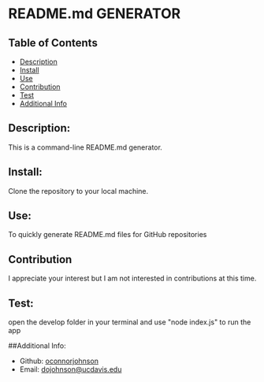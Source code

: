# README.md GENERATOR
  
  ## Table of Contents 
  - [Description](#description)
  - [Install](#install)
  - [Use](#use)
  - [Contribution](#contirbution)
  - [Test](#test)
  - [Additional Info](#additional-info)

  ## Description:
 This is a command-line README.md generator. 

  ## Install:
  Clone the repository to your local machine. 

  ## Use:
  To quickly generate README.md files for GitHub repositories

  ## Contribution
  I appreciate your interest but I am not interested in contributions at this time. 

  ## Test:
  open the develop folder in your terminal and use "node index.js" to run the app

  ##Additional Info: 
  - Github: [oconnorjohnson](https://github.com/oconnorjohnson)
  - Email: dojohnson@ucdavis.edu 
